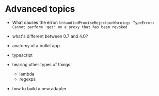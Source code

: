 

# Advanced topics

* What causes the error: `UnhandledPromiseRejectionWarning: TypeError: Cannot perform 'get' on a proxy that has been revoked`

* what's different between 0.7 and 4.0?

* anatomy of a botkit app

* typescript

* hearing other types of things
    * lambda
    * regexps

* how to build a new adapter